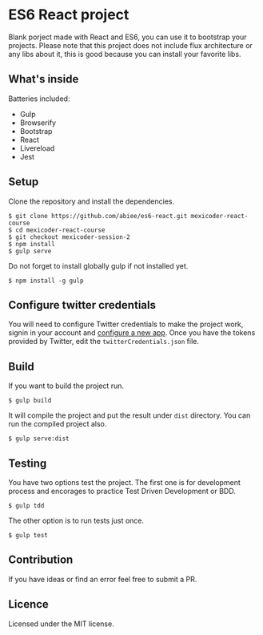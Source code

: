 ES6 React project
======================
Blank porject made with React and ES6, you can use it to bootstrap your projects. Please note that this project does not include flux architecture or any libs about it, this is good because you can install your favorite libs.

What's inside
----------------
Batteries included:
 - Gulp
 - Browserify
 - Bootstrap
 - React
 - Livereload
 - Jest

Setup
-----
Clone the repository and install the dependencies.

    $ git clone https://github.com/abiee/es6-react.git mexicoder-react-course
    $ cd mexicoder-react-course
    $ git checkout mexicoder-session-2
    $ npm install
    $ gulp serve

Do not forget to install globally gulp if not installed yet.

    $ npm install -g gulp

Configure twitter credentials
------
You will need to configure Twitter credentials to make the project work, signin in your account and [configure a new app](https://apps.twitter.com/). Once you have the tokens provided by Twitter, edit the `twitterCredentials.json` file.

Build
------
If you want to build the project run.

    $ gulp build

It will compile the project and put the result under `dist` directory. You can run the compiled project also.

    $ gulp serve:dist

Testing
---------
You have two options test the project. The first one is for development process and encorages to practice Test Driven Development or BDD.

    $ gulp tdd

The other option is to run tests just once.
    
    $ gulp test

Contribution
---------------
If you have ideas or find an error feel free to submit a PR.

Licence
-------
Licensed under the MIT license.
